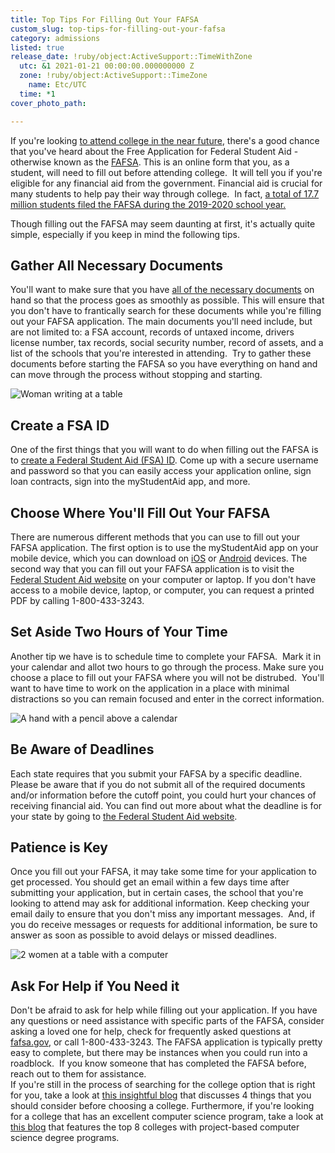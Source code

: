 ```yaml
---
title: Top Tips For Filling Out Your FAFSA
custom_slug: top-tips-for-filling-out-your-fafsa
category: admissions
listed: true
release_date: !ruby/object:ActiveSupport::TimeWithZone
  utc: &1 2021-01-21 00:00:00.000000000 Z
  zone: !ruby/object:ActiveSupport::TimeZone
    name: Etc/UTC
  time: *1
cover_photo_path: 

---
```

If you're looking [to attend college in the near future](https://www.makeschool.com), there's a good chance that you've heard about the Free Application for Federal Student Aid - otherwise known as the [FAFSA](https://studentaid.gov/h/apply-for-aid/fafsa). This is an online form that you, as a student, will need to fill out before attending college.  It will tell you if you're eligible for any financial aid from the government. Financial aid is crucial for many students to help pay their way through college.  In fact, [a total of 17.7 million students filed the FAFSA during the 2019-2020 school year.](https://www.savingforcollege.com/article/fafsa-application-statistics)

Though filling out the FAFSA may seem daunting at first, it's actually quite simple, especially if you keep in mind the following tips.

## Gather All Necessary Documents

You'll want to make sure that you have [all of the necessary documents](https://studentaid.gov/articles/things-you-need-for-fafsa/) on hand so that the process goes as smoothly as possible. This will ensure that you don't have to frantically search for these documents while you're filling out your FAFSA application. The main documents you'll need include, but are not limited to: a FSA account, records of untaxed income, drivers license number, tax records, social security number, record of assets, and a list of the schools that you're interested in attending.  Try to gather these documents before starting the FAFSA so you have everything on hand and can move through the process without stopping and starting.

![Woman writing at a table](https://res.cloudinary.com/makeschool/image/upload/v1611270956/Blog/FAFSA_Article_Image_3.jpg "Woman writing at a table")

## Create a FSA ID

One of the first things that you will want to do when filling out the FAFSA is to [create a Federal Student Aid (FSA) ID](https://studentaid.gov/fsa-id/create-account/launch). Come up with a secure username and password so that you can easily access your application online, sign loan contracts, sign into the myStudentAid app, and more.

## Choose Where You'll Fill Out Your FAFSA

There are numerous different methods that you can use to fill out your FAFSA application. The first option is to use the myStudentAid app on your mobile device, which you can download on [iOS](https://itunes.apple.com/us/app/mystudentaid/id1414539145) or [Android](https://play.google.com/store/apps/details?id=com.fsa.mystudentaid) devices. The second way that you can fill out your FAFSA application is to visit the [Federal Student Aid website](https://studentaid.gov/h/apply-for-aid/fafsa) on your computer or laptop. If you don't have access to a mobile device, laptop, or computer, you can request a printed PDF by calling 1-800-433-3243.

## Set Aside Two Hours of Your Time

Another tip we have is to schedule time to complete your FAFSA.  Mark it in your calendar and allot two hours to go through the process. Make sure you choose a place to fill out your FAFSA where you will not be distrubed.  You'll want to have time to work on the application in a place with minimal distractions so you can remain focused and enter in the correct information.

![A hand with a pencil above a calendar](https://res.cloudinary.com/makeschool/image/upload/v1611270956/Blog/FAFSA_Article_Image_2.jpg "A hand with a pencil above a calendar")

## Be Aware of Deadlines

Each state requires that you submit your FAFSA by a specific deadline. Please be aware that if you do not submit all of the required documents and/or information before the cutoff point, you could hurt your chances of receiving financial aid. You can find out more about what the deadline is for your state by going to [the Federal Student Aid website](https://studentaid.gov/apply-for-aid/fafsa/fafsa-deadlines).

## Patience is Key

Once you fill out your FAFSA, it may take some time for your application to get processed. You should get an email within a few days time after submitting your application, but in certain cases, the school that you're looking to attend may ask for additional information. Keep checking your email daily to ensure that you don't miss any important messages.  And, if you do receive messages or requests for additional information, be sure to answer as soon as possible to avoid delays or missed deadlines.

![2 women at a table with a computer](https://res.cloudinary.com/makeschool/image/upload/v1611270956/Blog/FAFSA_Article_Image_1.jpg "2 women at a table with a computer")

## Ask For Help if You Need it

Don't be afraid to ask for help while filling out your application. If you have any questions or need assistance with specific parts of the FAFSA, consider asking a loved one for help, check for frequently asked questions at [fafsa.gov](http://fafsa.gov), or call 1-800-433-3243. The FAFSA application is typically pretty easy to complete, but there may be instances when you could run into a roadblock.  If you know someone that has completed the FAFSA before, reach out to them for assistance.\
If you're still in the process of searching for the college option that is right for you, take a look at [this insightful blog](https://www.makeschool.com/blog/4-things-to-consider-before-choosing-a-college) that discusses 4 things that you should consider before choosing a college. Furthermore, if you're looking for a college that has an excellent computer science program, take a look at [this blog](https://www.makeschool.com/blog/top-8-colleges-with-projectbased-computer-science-degree-programs) that features the top 8 colleges with project-based computer science degree programs.